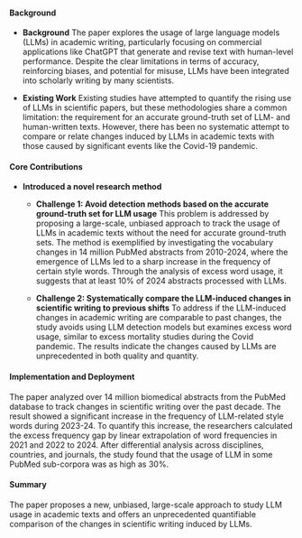 #### Background
- **Background**
The paper explores the usage of large language models (LLMs) in academic writing, particularly focusing on commercial applications like ChatGPT that generate and revise text with human-level performance. Despite the clear limitations in terms of accuracy, reinforcing biases, and potential for misuse, LLMs have been integrated into scholarly writing by many scientists.
  
- **Existing Work**
Existing studies have attempted to quantify the rising use of LLMs in scientific papers, but these methodologies share a common limitation: the requirement for an accurate ground-truth set of LLM- and human-written texts. However, there has been no systematic attempt to compare or relate changes induced by LLMs in academic texts with those caused by significant events like the Covid-19 pandemic. 

#### Core Contributions
- **Introduced a novel research method**
  - **Challenge 1: Avoid detection methods based on the accurate ground-truth set for LLM usage**
      This problem is addressed by proposing a large-scale, unbiased approach to track the usage of LLMs in academic texts without the need for accurate ground-truth sets. The method is exemplified by investigating the vocabulary changes in 14 million PubMed abstracts from 2010-2024, where the emergence of LLMs led to a sharp increase in the frequency of certain style words. Through the analysis of excess word usage, it suggests that at least 10% of 2024 abstracts processed with LLMs.

  - **Challenge 2: Systematically compare the LLM-induced changes in scientific writing to previous shifts**
      To address if the LLM-induced changes in academic writing are comparable to past changes, the study avoids using LLM detection models but examines excess word usage, similar to excess mortality studies during the Covid pandemic. The results indicate the changes caused by LLMs are unprecedented in both quality and quantity.

#### Implementation and Deployment
The paper analyzed over 14 million biomedical abstracts from the PubMed database to track changes in scientific writing over the past decade. The result showed a significant increase in the frequency of LLM-related style words during 2023-24. To quantify this increase, the researchers calculated the excess frequency gap by linear extrapolation of word frequencies in 2021 and 2022 to 2024. After differential analysis across disciplines, countries, and journals, the study found that the usage of LLM in some PubMed sub-corpora was as high as 30%.

#### Summary
The paper proposes a new, unbiased, large-scale approach to study LLM usage in academic texts and offers an unprecedented quantifiable comparison of the changes in scientific writing induced by LLMs.
